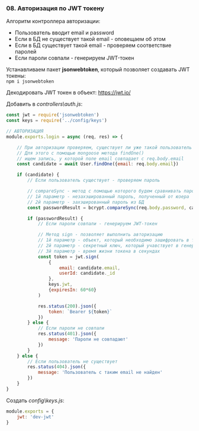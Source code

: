 ### 08. Авторизация по JWT токену

Алгоритм контроллера авторизации:
- Пользователь вводит email и password
- Если в БД не существует такой email - оповещаем об этом
- Если в БД существует такой email - проверяем соответствие паролей
- Если пароли совпали - генерируем JWT-токен

Устанавливаем пакет **jsonwebtoken**, который позволяет создавать JWT токены:    
`npm i jsonwebtoken`

Декодировать JWT токен в объект: https://jwt.io/

Добавить в *controllers\auth.js*:
```js
const jwt = require('jsonwebtoken')
const keys = require('../config/keys')

// АВТОРИЗАЦИЯ
module.exports.login = async (req, res) => {

	// При авторизации проверяем, существует ли уже такой пользователь в БД. 
	// Для этого с помощью mongoose метода findOne()
	// ищем запись, у которой поле email совпадает с req.body.email
	const candidate = await User.findOne({email: req.body.email})

	if (candidate) {
		// Если пользователь существует - проверяем пароль

		// compareSync - метод с помощью которого будем сравнивать пароли.
		// 1й параметр - незахэшированный пароль, полученный от юзера
		// 2й параметр - захэшированный пароль из БД
		const passwordResult = bcrypt.compareSync(req.body.password, candidate.password)

		if (passwordResult) {
			// Если пароли совпали - генерируем JWT-токен

			// Метод sign - позволяет выполнить авторизацию
			// 1й параметр - объект, который необходимо зашифровать в токене
			// 2й параметр - секретный ключ, который учавствует в генерации токена
			// 3й параметр - время жизни токена в секундах
			const token = jwt.sign(
				{
					email: candidate.email,
					userId: candidate._id
				}, 
				keys.jwt,
				{expiresIn: 60*60}
			)

			res.status(200).json({
				token: `Bearer ${token}`
			})
		} else {
			// Если пароли не совпали
			res.status(401).json({
				message: 'Пароли не совпадают'
			})
		}
	} else {
		// Если пользователь не существует
		res.status(404).json({
			message: 'Пользователь с таким email не найден'
		})
	}
}
```

Создать *config\keys.js*:
```js
module.exports = {
	jwt: 'dev-jwt'
}
```